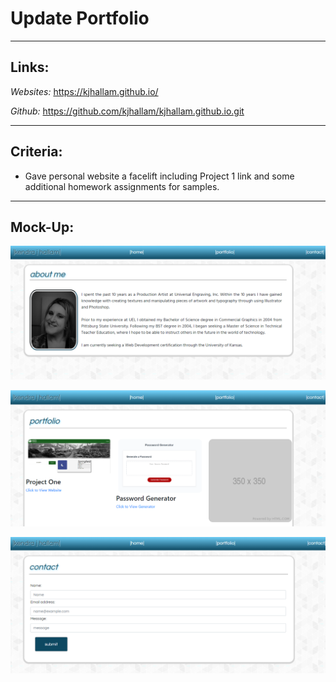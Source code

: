 # <b> Update Portfolio </b>
________________________________
## Links:

<i>Websites:</i>
https://kjhallam.github.io/

<i>Github:</i>
https://github.com/kjhallam/kjhallam.github.io.git

________________________________
## Criteria:

- Gave personal website a facelift including Project 1 link and some additional homework assignments for samples.


________________________________
## Mock-Up:

![index.html](/assets/images/home-update.png)

![portfolio.html](/assets/images/portfolio-update.png)

![contact.html](/assets/images/contact-update.png)

